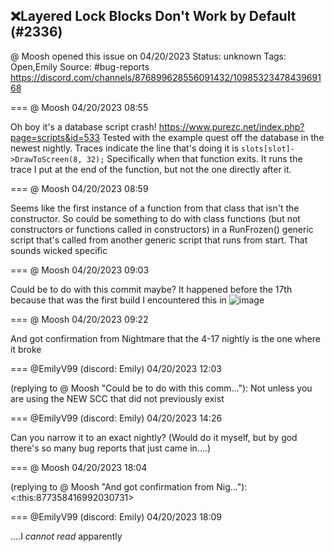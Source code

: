## ❌Layered Lock Blocks Don't Work by Default (#2336)
@ Moosh opened this issue on 04/20/2023
Status: unknown
Tags: Open,Emily
Source: #bug-reports https://discord.com/channels/876899628556091432/1098532347843969168


=== @ Moosh 04/20/2023 08:55

Oh boy it's a database script crash!
https://www.purezc.net/index.php?page=scripts&id=533
Tested with the example quest off the database in the newest nightly. Traces indicate the line that's doing it is
```slots[slot]->DrawToScreen(8, 32);```
Specifically when that function exits. It runs the trace I put at the end of the function, but not the one directly after it.

=== @ Moosh 04/20/2023 08:59

Seems like the first instance of a function from that class that isn't the constructor. So could be something to do with class functions (but not constructors or functions called in constructors) in a RunFrozen() generic script that's called from another generic script that runs from start. That sounds wicked specific

=== @ Moosh 04/20/2023 09:03

Could be to do with this commit maybe? It happened before the 17th because that was the first build I encountered this in
![image](https://cdn.discordapp.com/attachments/1098532347843969168/1098534303194947645/image.png?ex=65e982cb&is=65d70dcb&hm=ff670ef1a1499468cf7a0aaf75dc861aa0f453b0e6512cdbaae482981bb91ba3&)

=== @ Moosh 04/20/2023 09:22

And got confirmation from Nightmare that the 4-17 nightly is the one where it broke

=== @EmilyV99 (discord: Emily) 04/20/2023 12:03

(replying to @ Moosh "Could be to do with this comm…"): Not unless you are using the NEW SCC that did not previously exist

=== @EmilyV99 (discord: Emily) 04/20/2023 14:26

Can you narrow it to an exact nightly?
(Would do it myself, but by god there's so many bug reports that just came in....)

=== @ Moosh 04/20/2023 18:04

(replying to @ Moosh "And got confirmation from Nig…"): <:this:877358416992030731>

=== @EmilyV99 (discord: Emily) 04/20/2023 18:09

....I *cannot read* apparently
